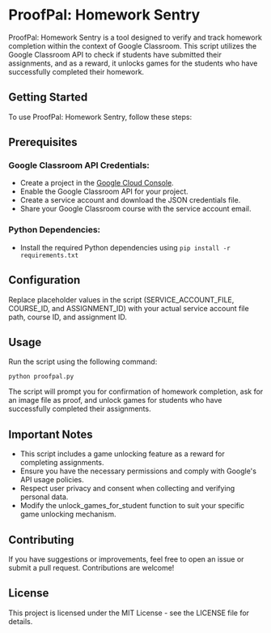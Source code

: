 # ProofPal: Homework Sentry
ProofPal: Homework Sentry is a tool designed to verify and track homework completion within the context of Google Classroom. This script utilizes the Google Classroom API to check if students have submitted their assignments, and as a reward, it unlocks games for the students who have successfully completed their homework.

## Getting Started
To use ProofPal: Homework Sentry, follow these steps:

## Prerequisites
### Google Classroom API Credentials:
- Create a project in the [Google Cloud Console](https://console.cloud.google.com).
- Enable the Google Classroom API for your project.
- Create a service account and download the JSON credentials file.
- Share your Google Classroom course with the service account email.
### Python Dependencies:
- Install the required Python dependencies using `pip install -r requirements.txt`
  
## Configuration
Replace placeholder values in the script (SERVICE_ACCOUNT_FILE, COURSE_ID, and ASSIGNMENT_ID) with your actual service account file path, course ID, and assignment ID.

## Usage
Run the script using the following command:
```
python proofpal.py
```
The script will prompt you for confirmation of homework completion, ask for an image file as proof, and unlock games for students who have successfully completed their assignments.

## Important Notes
- This script includes a game unlocking feature as a reward for completing assignments.
- Ensure you have the necessary permissions and comply with Google's API usage policies.
- Respect user privacy and consent when collecting and verifying personal data.
- Modify the unlock_games_for_student function to suit your specific game unlocking mechanism.

## Contributing
If you have suggestions or improvements, feel free to open an issue or submit a pull request. Contributions are welcome!

## License
This project is licensed under the MIT License - see the LICENSE file for details.






